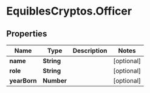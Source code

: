 # EquiblesCryptos.Officer

## Properties
Name | Type | Description | Notes
------------ | ------------- | ------------- | -------------
**name** | **String** |  | [optional] 
**role** | **String** |  | [optional] 
**yearBorn** | **Number** |  | [optional] 
